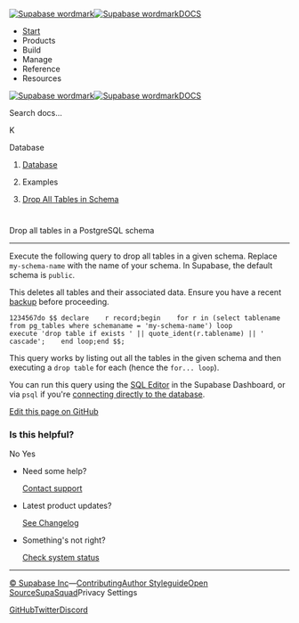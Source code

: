 [![Supabase wordmark](https://supabase.com/docs/_next/image?url=%2Fdocs%2Fsupabase-dark.svg&w=256&q=75&dpl=dpl_5BYG5BkQhU19GEfZfhcgAbeGcRQo)![Supabase wordmark](https://supabase.com/docs/_next/image?url=%2Fdocs%2Fsupabase-light.svg&w=256&q=75&dpl=dpl_5BYG5BkQhU19GEfZfhcgAbeGcRQo)DOCS](https://supabase.com/docs)

-   [Start](https://supabase.com/docs/guides/getting-started)
-   Products
-   Build
-   Manage
-   Reference
-   Resources

[![Supabase wordmark](https://supabase.com/docs/_next/image?url=%2Fdocs%2Fsupabase-dark.svg&w=256&q=75&dpl=dpl_5BYG5BkQhU19GEfZfhcgAbeGcRQo)![Supabase wordmark](https://supabase.com/docs/_next/image?url=%2Fdocs%2Fsupabase-light.svg&w=256&q=75&dpl=dpl_5BYG5BkQhU19GEfZfhcgAbeGcRQo)DOCS](https://supabase.com/docs)

Search docs...

K

Database

1.  [Database](https://supabase.com/docs/guides/database/overview)

3.  Examples

5.  [Drop All Tables in Schema](https://supabase.com/docs/guides/database/postgres/dropping-all-tables-in-schema)

# 

Drop all tables in a PostgreSQL schema

* * *

Execute the following query to drop all tables in a given schema. Replace `my-schema-name` with the name of your schema. In Supabase, the default schema is `public`.

This deletes all tables and their associated data. Ensure you have a recent [backup](https://supabase.com/docs/guides/platform/backups) before proceeding.

```
1234567do $$ declare    r record;begin    for r in (select tablename from pg_tables where schemaname = 'my-schema-name') loop        execute 'drop table if exists ' || quote_ident(r.tablename) || ' cascade';    end loop;end $$;
```

This query works by listing out all the tables in the given schema and then executing a `drop table` for each (hence the `for... loop`).

You can run this query using the [SQL Editor](https://supabase.com/dashboard/project/_/sql) in the Supabase Dashboard, or via `psql` if you're [connecting directly to the database](https://supabase.com/docs/guides/database/connecting-to-postgres#direct-connections).

[Edit this page on GitHub](https://github.com/supabase/supabase/blob/master/apps/docs/content/guides/database/postgres/dropping-all-tables-in-schema.mdx)

### Is this helpful?

No Yes

-   Need some help?
    
    [Contact support](https://supabase.com/support)
-   Latest product updates?
    
    [See Changelog](https://supabase.com/changelog)
-   Something's not right?
    
    [Check system status](https://status.supabase.com/)

* * *

[© Supabase Inc](https://supabase.com/)—[Contributing](https://github.com/supabase/supabase/blob/master/apps/docs/DEVELOPERS.md)[Author Styleguide](https://github.com/supabase/supabase/blob/master/apps/docs/CONTRIBUTING.md)[Open Source](https://supabase.com/open-source)[SupaSquad](https://supabase.com/supasquad)Privacy Settings

[GitHub](https://github.com/supabase/supabase)[Twitter](https://twitter.com/supabase)[Discord](https://discord.supabase.com/)